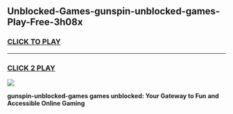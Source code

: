 
## Unblocked-Games-gunspin-unblocked-games-Play-Free-3h08x
<h3>
<a href="https://premium76.site?title=gunspin-unblocked-games&ref=18A1">CLICK TO PLAY</a></h3>
<hr>

<h3>
<a href="https://premium76.site?title=gunspin-unblocked-games&ref=18A1">CLICK 2 PLAY</a>
  
</h3>

<a href="https://premium76.site?title=gunspin-unblocked-games&ref=18A1"><img src="https://clearcache.store/games.png"></a>


**gunspin-unblocked-games games unblocked: Your Gateway to Fun and Accessible Online Gaming**
